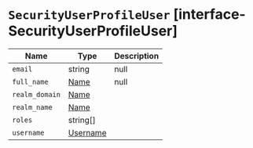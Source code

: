 # `SecurityUserProfileUser` [interface-SecurityUserProfileUser]

| Name | Type | Description |
| - | - | - |
| `email` | string | null | &nbsp; |
| `full_name` | [Name](./Name.md) | null | &nbsp; |
| `realm_domain` | [Name](./Name.md) | &nbsp; |
| `realm_name` | [Name](./Name.md) | &nbsp; |
| `roles` | string[] | &nbsp; |
| `username` | [Username](./Username.md) | &nbsp; |
